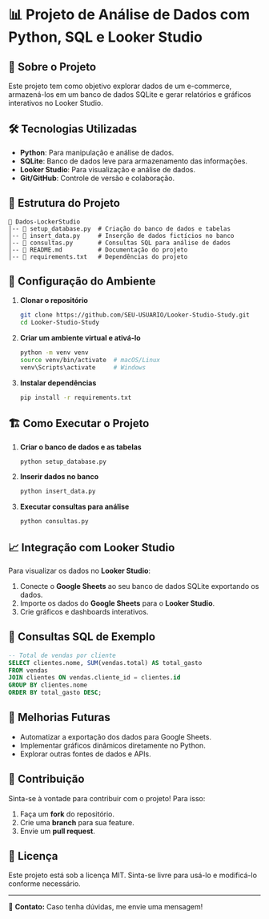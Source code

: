# 📊 Projeto de Análise de Dados com Python, SQL e Looker Studio #

## 📌 Sobre o Projeto
Este projeto tem como objetivo explorar dados de um e-commerce, armazená-los em um banco de dados SQLite e gerar relatórios e gráficos interativos no Looker Studio.

## 🛠️ Tecnologias Utilizadas
- **Python**: Para manipulação e análise de dados.
- **SQLite**: Banco de dados leve para armazenamento das informações.
- **Looker Studio**: Para visualização e análise de dados.
- **Git/GitHub**: Controle de versão e colaboração.

## 📂 Estrutura do Projeto
```
📁 Dados-LockerStudio
│-- 📜 setup_database.py  # Criação do banco de dados e tabelas
│-- 📜 insert_data.py     # Inserção de dados fictícios no banco
│-- 📜 consultas.py       # Consultas SQL para análise de dados
│-- 📜 README.md          # Documentação do projeto
│-- 📜 requirements.txt   # Dependências do projeto
```

## 🔧 Configuração do Ambiente
1. **Clonar o repositório**
   ```bash
   git clone https://github.com/SEU-USUARIO/Looker-Studio-Study.git
   cd Looker-Studio-Study
   ```

2. **Criar um ambiente virtual e ativá-lo**
   ```bash
   python -m venv venv
   source venv/bin/activate  # macOS/Linux
   venv\Scripts\activate     # Windows
   ```

3. **Instalar dependências**
   ```bash
   pip install -r requirements.txt
   ```

## 🏗️ Como Executar o Projeto
1. **Criar o banco de dados e as tabelas**
   ```bash
   python setup_database.py
   ```
2. **Inserir dados no banco**
   ```bash
   python insert_data.py
   ```
3. **Executar consultas para análise**
   ```bash
   python consultas.py
   ```

## 📈 Integração com Looker Studio
Para visualizar os dados no **Looker Studio**:
1. Conecte o **Google Sheets** ao seu banco de dados SQLite exportando os dados.
2. Importe os dados do **Google Sheets** para o **Looker Studio**.
3. Crie gráficos e dashboards interativos.

## 📌 Consultas SQL de Exemplo
```sql
-- Total de vendas por cliente
SELECT clientes.nome, SUM(vendas.total) AS total_gasto
FROM vendas
JOIN clientes ON vendas.cliente_id = clientes.id
GROUP BY clientes.nome
ORDER BY total_gasto DESC;
```

## 🚀 Melhorias Futuras
- Automatizar a exportação dos dados para Google Sheets.
- Implementar gráficos dinâmicos diretamente no Python.
- Explorar outras fontes de dados e APIs.

## 🤝 Contribuição
Sinta-se à vontade para contribuir com o projeto! Para isso:
1. Faça um **fork** do repositório.
2. Crie uma **branch** para sua feature.
3. Envie um **pull request**.

## 📜 Licença
Este projeto está sob a licença MIT. Sinta-se livre para usá-lo e modificá-lo conforme necessário.

---
📧 **Contato:** Caso tenha dúvidas, me envie uma mensagem!

